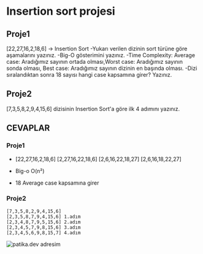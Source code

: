 # Insertion sort projesi
## Proje1
[22,27,16,2,18,6] -> Insertion Sort
-Yukarı verilen dizinin sort türüne göre aşamalarını yazınız.
-Big-O gösterimini yazınız.
-Time Complexity: Average case: Aradığımız sayının ortada olması,Worst case: Aradığımız sayının sonda olması, Best case: Aradığımız sayının dizinin en başında olması.
-Dizi sıralandıktan sonra 18 sayısı hangi case kapsamına girer? Yazınız.

## Proje2
[7,3,5,8,2,9,4,15,6] dizisinin Insertion Sort'a göre ilk 4 adımını yazınız.

## CEVAPLAR
### Proje1

-   [22,27,16,2,18,6]
    [2,27,16,22,18,6]
    [2,6,16,22,18,27]
    [2,6,16,18,22,27]

 -   Big-o O(n²)

 -  18 Average case kapsamına girer

### Proje2
    [7,3,5,8,2,9,4,15,6]
    [2,3,5,8,7,9,4,15,6] 1.adım
    [2,3,4,8,7,9,5,15,6] 2.adım
    [2,3,4,5,7,9,8,15,6] 3.adım
    [2,3,4,5,6,9,8,15,7] 4.adım



![patika.dev adresim](https://app.patika.dev/fatihkutukcu)
